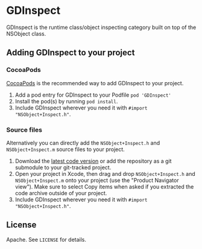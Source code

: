 # GDInspect

GDInspect is the runtime class/object inspecting category built on top of the NSObject class.

## Adding GDInspect to your project

### CocoaPods

[CocoaPods](http://cocoapods.org) is the recommended way to add GDInspect to your project.

1. Add a pod entry for GDInspect to your Podfile `pod 'GDInspect'`
2. Install the pod(s) by running `pod install`.
3. Include GDInspect wherever you need it with `#import "NSObject+Inspect.h"`.

### Source files

Alternatively you can directly add the `NSObject+Inspect.h` and `NSObject+Inspect.m` source files to your project.

1. Download the [latest code version](https://github.com/GDXRepo/GDInspect/archive/master.zip) or add the repository as a git submodule to your git-tracked project. 
2. Open your project in Xcode, then drag and drop `NSObject+Inspect.h` and `NSObject+Inspect.m` onto your project (use the "Product Navigator view"). Make sure to select Copy items when asked if you extracted the code archive outside of your project. 
3. Include GDInspect wherever you need it with `#import "NSObject+Inspect.h"`.

## License

Apache. See `LICENSE` for details.
